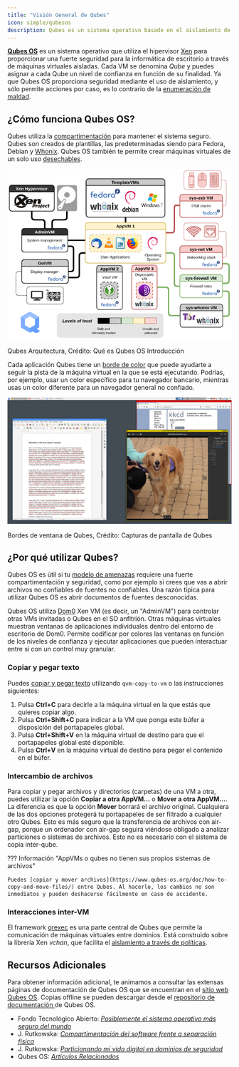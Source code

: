 ```yaml
---
title: "Visión General de Qubes"
icon: simple/qubesos
description: Qubes es un sistema operativo basado en el aislamiento de aplicaciones dentro de máquinas virtuales para una mayor seguridad.
---
```


[**Qubes OS**](../desktop.md#qubes-os) es un sistema operativo que utiliza el hipervisor [Xen](https://en.wikipedia.org/wiki/Xen) para proporcionar una fuerte seguridad para la informática de escritorio a través de máquinas virtuales aisladas. Cada VM se denomina *Qube* y puedes asignar a cada Qube un nivel de confianza en función de su finalidad. Ya que Qubes OS proporciona seguridad mediante el uso de aislamiento, y sólo permite acciones por caso, es lo contrario de la [enumeración de maldad](https://www.ranum.com/security/computer_security/editorials/dumb/).

## ¿Cómo funciona Qubes OS?

Qubes utiliza la [compartimentación](https://www.qubes-os.org/intro/) para mantener el sistema seguro. Qubes son creados de plantillas, las predeterminadas siendo para Fedora, Debian y [Whonix](../desktop.md#whonix). Qubes OS también te permite crear máquinas virtuales de un solo uso [desechables](https://www.qubes-os.org/doc/how-to-use-disposables/).

![Arquitectura Qubes](../assets/img/qubes/qubes-trust-level-architecture.png)
<figcaption>Qubes Arquitectura, Crédito: Qué es Qubes OS Introducción</figcaption>

Cada aplicación Qubes tiene un [borde de color](https://www.qubes-os.org/screenshots/) que puede ayudarte a seguir la pista de la máquina virtual en la que se está ejecutando. Podrías, por ejemplo, usar un color específico para tu navegador bancario, mientras usas un color diferente para un navegador general no confiado.

![Borde coloreado](../assets/img/qubes/r4.0-xfce-three-domains-at-work.png)
<figcaption>Bordes de ventana de Qubes, Crédito: Capturas de pantalla de Qubes</figcaption>

## ¿Por qué utilizar Qubes?

Qubes OS es útil si tu [modelo de amenazas](../basics/threat-modeling.md) requiere una fuerte compartimentación y seguridad, como por ejemplo si crees que vas a abrir archivos no confiables de fuentes no confiables. Una razón típica para utilizar Qubes OS es abrir documentos de fuentes desconocidas.

Qubes OS utiliza [Dom0](https://wiki.xenproject.org/wiki/Dom0) Xen VM (es decir, un "AdminVM") para controlar otras VMs invitadas o Qubes en el SO anfitrión. Otras máquinas virtuales muestran ventanas de aplicaciones individuales dentro del entorno de escritorio de Dom0. Permite codificar por colores las ventanas en función de los niveles de confianza y ejecutar aplicaciones que pueden interactuar entre sí con un control muy granular.

### Copiar y pegar texto

Puedes [copiar y pegar texto](https://www.qubes-os.org/doc/how-to-copy-and-paste-text/) utilizando `qvm-copy-to-vm` o las instrucciones siguientes:

1. Pulsa **Ctrl+C** para decirle a la máquina virtual en la que estás que quieres copiar algo.
2. Pulsa **Ctrl+Shift+C** para indicar a la VM que ponga este búfer a disposición del portapapeles global.
3. Pulsa **Ctrl+Shift+V** en la máquina virtual de destino para que el portapapeles global esté disponible.
4. Pulsa **Ctrl+V** en la máquina virtual de destino para pegar el contenido en el búfer.

### Intercambio de archivos

Para copiar y pegar archivos y directorios (carpetas) de una VM a otra, puedes utilizar la opción **Copiar a otra AppVM...** o **Mover a otra AppVM...**. La diferencia es que la opción **Mover** borrará el archivo original. Cualquiera de las dos opciones protegerá tu portapapeles de ser filtrado a cualquier otro Qubes. Esto es más seguro que la transferencia de archivos con air-gap, porque un ordenador con air-gap seguirá viéndose obligado a analizar particiones o sistemas de archivos. Esto no es necesario con el sistema de copia inter-qube.

??? Información "AppVMs o qubes no tienen sus propios sistemas de archivos"

    Puedes [copiar y mover archivos](https://www.qubes-os.org/doc/how-to-copy-and-move-files/) entre Qubes. Al hacerlo, los cambios no son inmediatos y pueden deshacerse fácilmente en caso de accidente.

### Interacciones inter-VM

El framework [qrexec](https://www.qubes-os.org/doc/qrexec/) es una parte central de Qubes que permite la comunicación de máquinas virtuales entre dominios. Está construido sobre la librería Xen *vchan*, que facilita el [aislamiento a través de políticas](https://www.qubes-os.org/news/2020/06/22/new-qrexec-policy-system/).

## Recursos Adicionales

Para obtener información adicional, te animamos a consultar las extensas páginas de documentación de Qubes OS que se encuentran en el [sitio web Qubes OS](https://www.qubes-os.org/doc/). Copias offline se pueden descargar desde el [repositorio de documentación ](https://github.com/QubesOS/qubes-doc)de Qubes OS.

- Fondo Tecnológico Abierto: [*Posiblemente el sistema operativo más seguro del mundo*](https://www.opentech.fund/news/qubes-os-arguably-the-worlds-most-secure-operating-system-motherboard/)
- J. Rutkowska: [*Compartimentación del software frente a separación física*](https://invisiblethingslab.com/resources/2014/Software_compartmentalization_vs_physical_separation.pdf)
- J. Rutkowska: [*Particionando mi vida digital en dominios de seguridad*](https://blog.invisiblethings.org/2011/03/13/partitioning-my-digital-life-into.html)
- Qubes OS: [*Artículos Relacionados*](https://www.qubes-os.org/news/categories/#articles)
